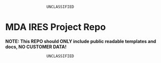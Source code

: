 `                   UNCLASSIFIED                `

# MDA IRES Project Repo
**NOTE: This REPO should ONLY include public readable templates and docs, NO CUSTOMER DATA!**

`                   UNCLASSIFIED                `